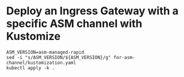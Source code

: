 # Deploy an Ingress Gateway with a specific ASM channel with Kustomize

```
ASM_VERSION=asm-managed-rapid
sed -i "s/ASM_VERSION/${ASM_VERSION}/g" for-asm-channel/kustomization.yaml
kubectl apply -k .
```